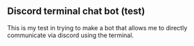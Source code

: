 ## Discord terminal chat bot (test)

This is my test in trying to make a bot that allows me to directly communicate via discord using the terminal.
